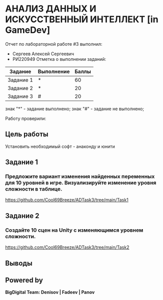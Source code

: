 # АНАЛИЗ ДАННЫХ И ИСКУССТВЕННЫЙ ИНТЕЛЛЕКТ [in GameDev]
Отчет по лабораторной работе #3 выполнил:
- Сергеев Алексей Сергеевич
- РИ220949
Отметка о выполнении заданий:

| Задание | Выполнение | Баллы |
| ------ | ------ | ------ |
| Задание 1 | * | 60 |
| Задание 2 | * | 20 |
| Задание 3 | # | 20 |

знак "*" - задание выполнено; знак "#" - задание не выполнено;

Работу проверили:

## Цель работы
Установить необходимый софт - анаконду и юнити

## Задание 1
### Предложите вариант изменения найденных переменных для 10 уровней в игре. Визуализируйте изменение уровня сложности в таблице.
https://github.com/Cool69Breeze/ADTask3/tree/main/Task1

## Задание 2
### Создайте 10 сцен на Unity с изменяющимся уровнем сложности.

https://github.com/Cool69Breeze/ADTask3/tree/main/Task2

## Выводы


## Powered by

**BigDigital Team: Denisov | Fadeev | Panov**
